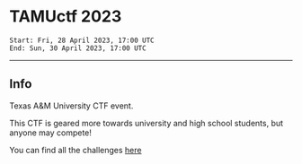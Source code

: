 # TAMUctf 2023
```
Start: Fri, 28 April 2023, 17:00 UTC
End: Sun, 30 April 2023, 17:00 UTC
```
---
## Info
Texas A&M University CTF event.

This CTF is geared more towards university and high school students, but anyone may compete!

You can find all the challenges [here](https://github.com/tamuctf/tamuctf-2023.git)
